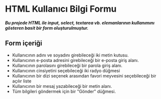 # HTML Kullanıcı Bilgi Formu 

##### Bu projede HTML ile input, select, textarea vb. elemanlarının kullanımını gösteren basit bir form oluşturulmuştur.

## Form içeriği

* Kullanıcının adını ve soyadını girebileceği iki metin kutusu.
* Kullanıcının e-posta adresini girebileceği bir e-posta giriş alanı.
* Kullanıcının parolasını girebileceği bir parola giriş alanı.
* Kullanıcının cinsiyetini seçebileceği iki radyo düğmesi
* Kullanıcının bir dizi seçenek arasından favori meyvesini seçebileceği bir açılır liste
* Kullanıcının bir mesaj yazabileceği bir metin alanı.
* Tüm bilgileri göndermek için bir "Gönder" düğmesi.
